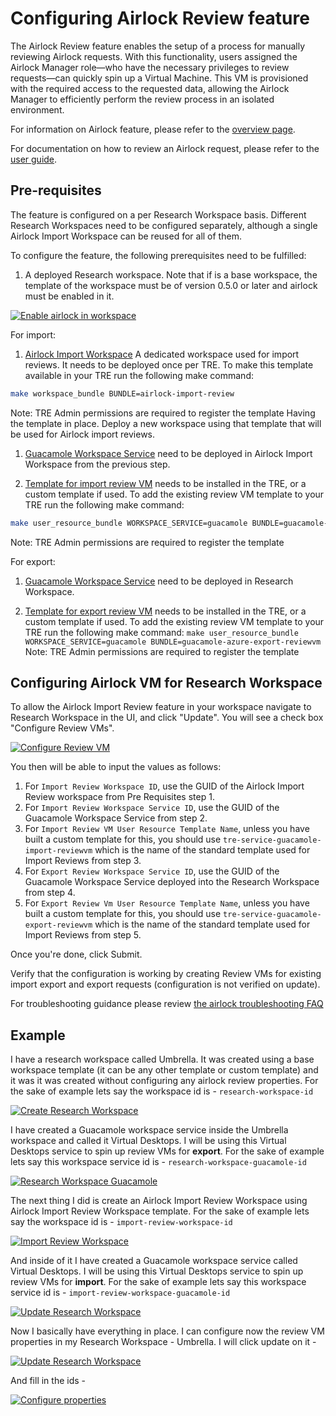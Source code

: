 # Configuring Airlock Review feature

The Airlock Review feature enables the setup of a process for manually reviewing Airlock requests.
With this functionality, users assigned the Airlock Manager role—who have the necessary privileges to review requests—can quickly spin up a Virtual Machine. This VM is provisioned with the required access to the requested data, allowing the Airlock Manager to efficiently perform the review process in an isolated environment.

For information on Airlock feature, please refer to the [overview page](../azure-tre-overview/airlock.md).

For documentation on how to review an Airlock request, please refer to the [user guide](../using-tre/tre-for-research/review-airlock-request.md).

## Pre-requisites

The feature is configured on a per Research Workspace basis. Different Research Workspaces need to be configured separately, although a single Airlock Import Workspace can be reused for all of them.


To configure the feature, the following prerequisites need to be fulfilled:

1. A deployed Research workspace. Note that if is a base workspace, the template of the workspace must be of version 0.5.0 or later and airlock must be enabled in it.

[![Enable airlock in workspace](../assets/enable-airlock.png)](../assets/enable-airlock.png)


For import:

1. [Airlock Import Workspace](../tre-templates/workspaces/airlock-import-review.md) A dedicated workspace used for import reviews. It needs to be deployed once per TRE. To make this template available in your TRE run the following make command:
```bash
make workspace_bundle BUNDLE=airlock-import-review
```

Note: TRE Admin permissions are required to register the template
Having the template in place. Deploy a new workspace using that template that will be used for Airlock import reviews.

1. [Guacamole Workspace Service](../tre-templates/workspace-services/guacamole.md) need to be deployed in Airlock Import Workspace from the previous step.

1. [Template for import review VM](../tre-templates/user-resources/import-reviewvm.md) needs to be installed in the TRE, or a custom template if used. To add the existing review VM template to your TRE run the following make command:
```bash
make user_resource_bundle WORKSPACE_SERVICE=guacamole BUNDLE=guacamole-azure-import-reviewvm
```
Note: TRE Admin permissions are required to register the template

For export:

1. [Guacamole Workspace Service](../tre-templates/workspace-services/guacamole.md) need to be deployed in Research Workspace.

1. [Template for export review VM](../tre-templates/user-resources/export-reviewvm.md) needs to be installed in the TRE, or a custom template if used. To add the existing review VM template to your TRE run the following make command:
`make user_resource_bundle WORKSPACE_SERVICE=guacamole BUNDLE=guacamole-azure-export-reviewvm`
Note: TRE Admin permissions are required to register the template



## Configuring Airlock VM for Research Workspace

To allow the Airlock Import Review feature in your workspace navigate to Research Workspace in the UI, and click "Update". You will see a check box "Configure Review VMs".

[![Configure Review VM](../assets/configure-review-vm.png)](../assets/configure-review-vm.png)

You then will be able to input the values as follows:

1. For `Import Review Workspace ID`, use the GUID of the Airlock Import Review workspace from Pre Requisites step 1.
1. For `Import Review Workspace Service ID`, use the GUID of the Guacamole Workspace Service from step 2.
1. For `Import Review VM User Resource Template Name`, unless you have built a custom template for this, you should use `tre-service-guacamole-import-reviewvm` which is the name of the standard template used for Import Reviews from step 3.
1. For `Export Review Workspace Service ID`, use the GUID of the Guacamole Workspace Service deployed into the Research Workspace from step 4.
1. For `Export Review Vm User Resource Template Name`, unless you have built a custom template for this, you should use `tre-service-guacamole-export-reviewvm` which is the name of the standard template used for Import Reviews from step 5.

Once you're done, click Submit.

Verify that the configuration is working by creating Review VMs for existing import export and export requests (configuration is not verified on update).

For troubleshooting guidance please review [the airlock troubleshooting FAQ](../troubleshooting-faq/airlock-troubleshooting.md)

## Example

I have a research workspace called Umbrella. It was created using a base workspace template (it can be any other template or custom template) and it was it was created without configuring any airlock review properties. For the sake of example lets say the workspace id is - `research-workspace-id`

[![Create Research Workspace](../assets/airlock-review/workspace-creation.png)](../assets/airlock-review/workspace-creation.png)

I have created a Guacamole workspace service inside the Umbrella workspace and called it Virtual Desktops. I will be using this Virtual Desktops service to spin up review VMs for **export**. For the sake of example lets say this workspace service id is - `research-workspace-guacamole-id`

[![Research Workspace Guacamole](../assets/airlock-review/research-workspace-guacamole-for%20export-reviews.png)](../assets/airlock-review/research-workspace-guacamole-for%20export-reviews.png)

The next thing I did  is create an Airlock Import Review Workspace using Airlock Import Review Workspace template. For the sake of example lets say the workspace id is - `import-review-workspace-id`

[![Import Review Workspace](../assets/airlock-review/create-airlock-import-review-workspace.png)](../assets/airlock-review/create-airlock-import-review-workspace.png)

And inside of it I have created a Guacamole workspace service called Virtual Desktops. I will be using this Virtual Desktops service to spin up review VMs for **import**. For the sake of example lets say this workspace service id is - `import-review-workspace-guacamole-id`

[![Update Research Workspace](../assets/airlock-review/airlock-import-review-workspace-guacamole.png)](../assets/airlock-review/airlock-import-review-workspace-guacamole.png)

Now I basically have everything in place. I can configure now the review VM properties in my Research Workspace - Umbrella. I will click update on it -

[![Update Research Workspace](../assets/airlock-review/update-research-workspace.png)](../assets/airlock-review/update-research-workspace.png)


And fill in the ids -


[![Configure properties](../assets/airlock-review/configure-properties.png)](../assets/airlock-review/configure-properties.png)
